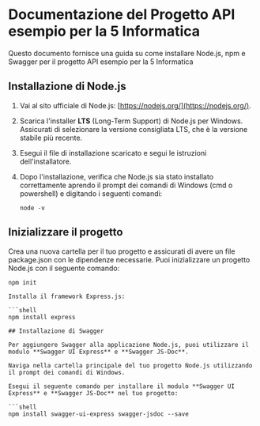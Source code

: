 # Documentazione del Progetto API esempio per la 5 Informatica

Questo documento fornisce una guida su come installare Node.js, npm e Swagger per il progetto API esempio per la 5 Informatica

## Installazione di Node.js

1. Vai al sito ufficiale di Node.js: [https://nodejs.org/](https://nodejs.org/).

2. Scarica l'installer **LTS** (Long-Term Support) di Node.js per Windows. Assicurati di selezionare la versione consigliata LTS, che è la versione stabile più recente.

3. Esegui il file di installazione scaricato e segui le istruzioni dell'installatore.

4. Dopo l'installazione, verifica che Node.js sia stato installato correttamente aprendo il prompt dei comandi di Windows (cmd o powershell) e digitando i seguenti comandi:

   ```shell
   node -v

## Inizializzare il progetto 

Crea una nuova cartella per il tuo progetto e assicurati di avere un file package.json con le dipendenze necessarie. Puoi inizializzare un progetto Node.js con il seguente comando:

   ```shell
   npm init

Installa il framework Express.js:

   ```shell
   npm install express

## Installazione di Swagger

Per aggiungere Swagger alla applicazione Node.js, puoi utilizzare il modulo **Swagger UI Express** e **Swagger JS-Doc**.

Naviga nella cartella principale del tuo progetto Node.js utilizzando il prompt dei comandi di Windows.

Esegui il seguente comando per installare il modulo **Swagger UI Express** e **Swagger JS-Doc** nel tuo progetto:

  ```shell
  npm install swagger-ui-express swagger-jsdoc --save
